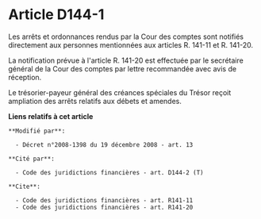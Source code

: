 # Article D144-1

Les arrêts et ordonnances rendus par la Cour des comptes sont notifiés directement aux personnes mentionnées aux articles R.
141-11 et R. 141-20. 

La notification prévue à l'article R. 141-20 est effectuée par le secrétaire général de la Cour des comptes par lettre
recommandée avec avis de réception. 

Le trésorier-payeur général des créances spéciales du Trésor reçoit ampliation des arrêts relatifs aux débets et amendes.

**Liens relatifs à cet article**

	**Modifié par**:

	  - Décret n°2008-1398 du 19 décembre 2008 - art. 13

	**Cité par**:

	  - Code des juridictions financières - art. D144-2 (T)

	**Cite**:

	  - Code des juridictions financières - art. R141-11
	  - Code des juridictions financières - art. R141-20
